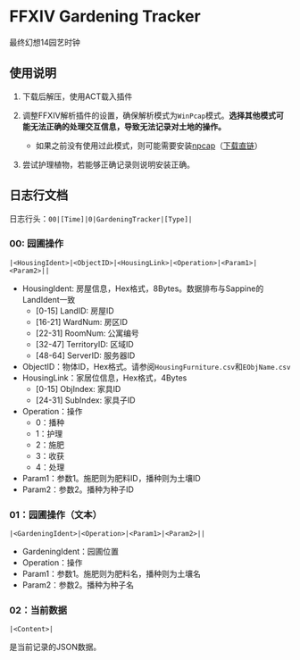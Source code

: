 # FFXIV Gardening Tracker

最终幻想14园艺时钟

## 使用说明

1. 下载后解压，使用ACT载入插件
2. 调整FFXIV解析插件的设置，确保解析模式为`WinPcap`模式。**选择其他模式可能无法正确的处理交互信息，导致无法记录对土地的操作。**
   - 如果之前没有使用过此模式，则可能需要安装[npcap](https://npcap.com/#download)（[下载直链](https://npcap.com/dist/npcap-1.60.exe)）

3. 尝试护理植物，若能够正确记录则说明安装正确。

## 日志行文档

日志行头：`00|[Time]|0|GardeningTracker|[Type]|`

### 00: 园圃操作

```
|<HousingIdent>|<ObjectID>|<HousingLink>|<Operation>|<Param1>|<Param2>||
```

- HousingIdent: 房屋信息，Hex格式，8Bytes。数据排布与Sappine的LandIdent一致
  - [0-15] LandID: 房屋ID
  - [16-21] WardNum: 房区ID
  - [22-31] RoomNum: 公寓编号
  - [32-47] TerritoryID: 区域ID
  - [48-64] ServerID: 服务器ID
- ObjectID：物体ID，Hex格式。请参阅`HousingFurniture.csv`和`EObjName.csv`
- HousingLink：家居位信息，Hex格式，4Bytes
  - [0-15] ObjIndex: 家具ID
  - [24-31] SubIndex: 家具子ID
- Operation：操作
  - 0：播种
  - 1：护理
  - 2：施肥
  - 3：收获
  - 4：处理
- Param1：参数1。施肥则为肥料ID，播种则为土壤ID
- Param2：参数2。播种为种子ID

### 01：园圃操作（文本）

```
|<GardeningIdent>|<Operation>|<Param1>|<Param2>||
```

- GardeningIdent：园圃位置
- Operation：操作
- Param1：参数1。施肥则为肥料名，播种则为土壤名
- Param2：参数2。播种为种子名

### 02：当前数据

```
|<Content>|
```

是当前记录的JSON数据。